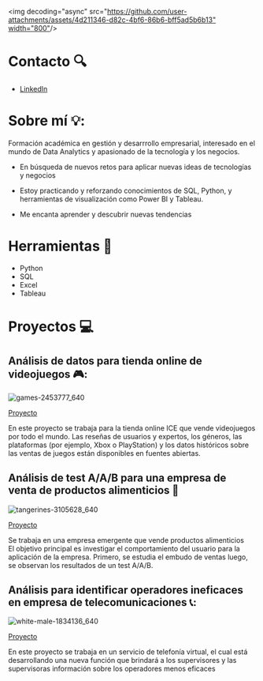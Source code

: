 
  <img decoding="async" src="[https://github.com/user-attachments/assets/4d211346-d82c-4bf6-86b6-bff5ad5b6b13" width="800"](https://github.com/user-attachments/assets/72704a69-d932-47a5-a5b0-47355e6be337)/>


# Contacto 🔍

- [LinkedIn](https://www.linkedin.com/in/juan-esteban-macias-balboa-7567ab223/)
  
# Sobre mí 💡:

Formación académica en gestión y desarrrollo empresarial, interesado en el mundo de Data Analytics y apasionado de la tecnología y los negocios.  

*  En búsqueda de nuevos retos para aplicar nuevas ideas de tecnologías y negocios 

* Estoy practicando y reforzando conocimientos de SQL, Python, y herramientas de visualización como Power BI y Tableau.

* Me encanta aprender y descubrir nuevas tendencias 

# Herramientas 🧰
 - Python
 - SQL
 - Excel
 - Tableau


# Proyectos 💻
## Análisis de datos para tienda online de videojuegos 🎮:
![games-2453777_640](https://github.com/user-attachments/assets/7b105b39-c83c-4eae-b6a3-fa7a79d42dac)

[Proyecto](https://github.com/JuanEMacias/Analisis_tienda_online_videojuegos)

En este proyecto se trabaja para la tienda online ICE que vende videojuegos por todo el mundo. 
Las reseñas de usuarios y expertos, los géneros, las plataformas (por ejemplo, Xbox o PlayStation) 
y los datos históricos sobre las ventas de juegos están disponibles en fuentes abiertas.


## Análisis de test A/A/B para una empresa de venta de productos alimenticios 🍎

![tangerines-3105628_640](https://github.com/user-attachments/assets/82cbe09c-9329-4bb0-bfa8-f079734cafdd)


[Proyecto](https://github.com/JuanEMacias/Test_A-A-B)

Se trabaja en una empresa emergente que vende productos alimenticios  
El objetivo principal es investigar el comportamiento del usuario para la aplicación de la empresa.
Primero, se estudia el embudo de ventas luego, se observan los resultados de un test A/A/B.

## Análisis para identificar operadores ineficaces en empresa de telecomunicaciones 📞:

![white-male-1834136_640](https://github.com/user-attachments/assets/dddd42b3-5813-4fbc-8083-bdbe4c321064)


[Proyecto](https://github.com/JuanEMacias/Data_analyst_proyecto_integral)


En este proyecto se trabaja en un servicio de telefonía virtual, 
el cual está desarrollando una nueva función que brindará a los supervisores y las supervisoras información sobre los operadores menos eficaces




